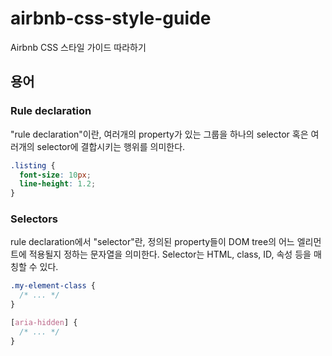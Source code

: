 # airbnb-css-style-guide

Airbnb CSS 스타일 가이드 따라하기

## 용어

### Rule declaration

"rule declaration"이란, 여러개의 property가 있는 그룹을 하나의 selector 혹은 여러개의 selector에 결합시키는 행위를 의미한다.

```css
.listing {
  font-size: 10px;
  line-height: 1.2;
}
```

### Selectors

rule declaration에서 "selector"란, 정의된 property들이 DOM tree의 어느 엘리먼트에 적용될지 정하는 문자열을 의미한다. Selector는 HTML, class, ID, 속성 등을 매칭할 수 있다.

```css
.my-element-class {
  /* ... */
}

[aria-hidden] {
  /* ... */
}
```
